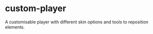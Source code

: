 # custom-player
A customisable player with different skin options and tools to reposition elements.
